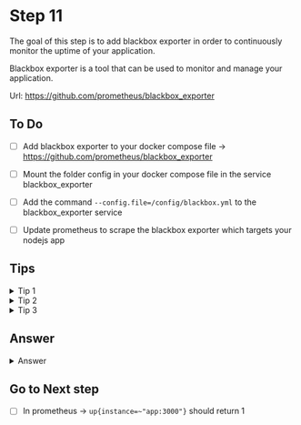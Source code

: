 # Step 11

The goal of this step is to add blackbox exporter in order to continuously monitor the uptime of your application.

Blackbox exporter is a tool that can be used to monitor and manage your application.

Url: https://github.com/prometheus/blackbox_exporter


## To Do
- [ ] Add blackbox exporter to your docker compose file -> https://github.com/prometheus/blackbox_exporter
- [ ] Mount the folder config in your docker compose file in the service blackbox_exporter
- [ ] Add the command `--config.file=/config/blackbox.yml` to the blackbox_exporter service
- [ ] Update prometheus to scrape the blackbox exporter which targets your nodejs app


## Tips 

<details>
    <summary>Tip 1</summary>

`prometheus.yml`

</details>

<details>
    <summary>Tip 2</summary>

This one is hard, you need to do some remapping ;) in your prometheus.yml

</details>

<details>
    <summary>Tip 3</summary>

```yaml
  - job_name: "blackbox"
    metrics_path: /probe
    params:
      module: [http_2xx] # Look for a HTTP 200 response.
    static_configs:
      - targets:
          - http://app:3000/health
    relabel_configs:
      - source_labels: [__address__]
        target_label: __param_target
      - source_labels: [__param_target]
        target_label: instance
      - target_label: __address__
        replacement: blackbox-exporter:9115 # The blackbox exporter's real hostname:port.
```
</details>

## Answer

<details>
    <summary>Answer</summary>

```yaml
blackbox-exporter:
    container_name: blackbox-exporter
    image: prom/blackbox-exporter
    ports:
      - "9115:9115"
    volumes:
      - "./config:/config"
    command: 
    - '--config.file=/config/blackbox.yml'
```

```yaml
  - job_name: "blackbox"
    metrics_path: /probe
    params:
      module: [http_2xx] # Look for a HTTP 200 response.
    static_configs:
      - targets:
          - http://app:3000/health
    relabel_configs:
      - source_labels: [__address__]
        target_label: __param_target
      - source_labels: [__param_target]
        target_label: instance
      - target_label: __address__
        replacement: blackbox-exporter:9115 # The blackbox exporter's real hostname:port.
```
</details>

## Go to Next step

- [ ] In prometheus -> `up{instance=~"app:3000"}` should return 1
